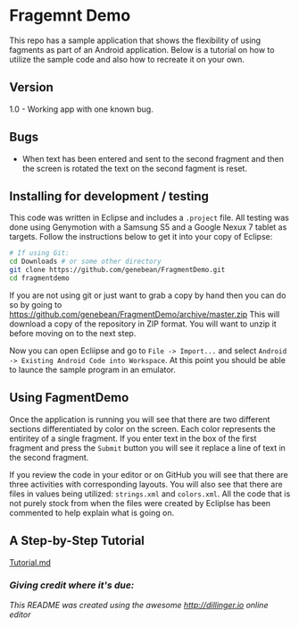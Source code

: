 # Fragemnt Demo

This repo has a sample application that shows the flexibility of using fagments 
as part of an Android application. Below is a tutorial on how to utilize the 
sample code and also how to recreate it on your own.

## Version

1.0 - Working app with one known bug.

## Bugs

- When text has been entered and sent to the second fragment and then the screen 
  is rotated the text on the second fagment is reset.

## Installing for development / testing

This code was written in Eclipse and includes a `.project` file. All testing was 
done using Genymotion with a Samsung S5 and a Google Nexux 7 tablet as targets. 
Follow the instructions below to get it into your copy of Eclipse:

```sh
# If using Git:
cd Downloads # or some other directory
git clone https://github.com/genebean/FragmentDemo.git  
cd fragmentdemo

```

If you are not using git or just want to grab a copy by hand then you can do so by 
going to https://github.com/genebean/FragmentDemo/archive/master.zip 
This will download a copy of the repository in ZIP format. 
You will want to unzip it before moving on to the next step.

Now you can open Ecliipse and go to `File -> Import...` and select 
`Android -> Existing Android Code into Workspace`. At this point you should be able 
to launce the sample program in an emulator.

## Using FagmentDemo

Once the application is running you will see that there are two different sections 
differentiated by color on the screen. Each color represents the entiritey of a 
single fragment. If you enter text in the box of the first fragment and press the 
`Submit` button you will see it replace a line of text in the second fragment.

If you review the code in your editor or on GitHub you will see that there are 
three activities with corresponding layouts. You will also see that there are files 
in values being utilized: `strings.xml` and `colors.xml`. All the code that is not 
purely stock from when the files were created by Ecliplse has been commented to 
help explain what is going on.

## A Step-by-Step Tutorial

[Tutorial.md](./Tutorial.md)

### *Giving credit where it's due:*
*This README was created using the awesome http://dillinger.io online editor*
